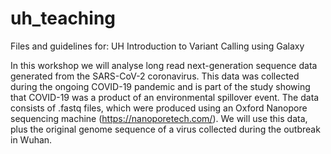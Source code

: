 # uh_teaching
Files and guidelines for: UH Introduction to Variant Calling using Galaxy

In this workshop we will analyse long read next-generation sequence data generated from the SARS-CoV-2 coronavirus. This data was collected during the ongoing COVID-19 pandemic and is part of the study showing that COVID-19 was a product of an environmental spillover event. The data consists of .fastq files, which were produced using an Oxford Nanopore sequencing machine (https://nanoporetech.com/). We will use this data, plus the original genome sequence of a virus collected during the outbreak in Wuhan. 
